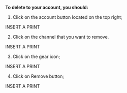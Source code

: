 **To delete to your account, you should:**

1. Click on the account button located on the top right;

INSERT A PRINT

2. Click on the channel that you want to remove.

INSERT A PRINT

3. Click on the gear icon;

INSERT A PRINT

4. Click on Remove button;

INSERT A PRINT
